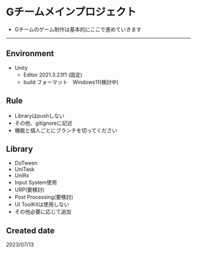 # Gチームメインプロジェクト
* Gチームのゲーム制作は基本的にここで進めていきます

 ---
 ## Environment
- Unity
  - Editor 2021.3.23f1 (固定)
  - build フォーマット　Windows11(検討中)

## Rule  
* Libraryはpushしない
* その他、gitignoreに記述
* 機能と個人ごとにブランチを切ってください

## Library
* DoTween
* UniTask
* UniRx
* Input System使用
* URP(要検討)
* Post Processing(要検討)
* UI ToolKitは使用しない
* その他必要に応じて追加

## Created date
2023/07/13
